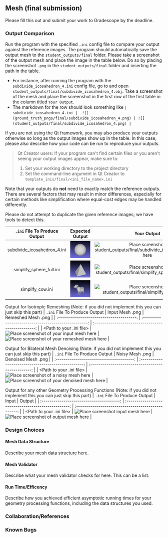 ## Mesh (final submission)

Please fill this out and submit your work to Gradescope by the deadline.

### Output Comparison
Run the program with the specified `.ini` config file to compare your output against the reference images. The program should automatically save the output mesh to the `student_outputs/final` folder. Please take a screenshot of the output mesh and place the image in the table below. Do so by placing the screenshot `.png` in the `student_outputs/final` folder and inserting the path in the table.

- For instance, after running the program with the `subdivide_icosahedron_4.ini` config file, go to and open `student_outputs/final/subdivide_icosahedron_4.obj`. Take a screenshot of the mesh and place the screenshot in the first row of the first table in the column titled `Your Output`.
- The markdown for the row should look something like `| subdivide_icosahedron_4.ini |  ![](ground_truth_pngs/final/subdivide_icosahedron_4.png) | ![](student_outputs/final/subdivide_icosahedron_4.png) |`

If you are not using the Qt framework, you may also produce your outputs otherwise so long as the output images show up in the table. In this case, please also describe how your code can be run to reproduce your outputs.

> Qt Creator users: If your program can't find certain files or you aren't seeing your output images appear, make sure to:<br/>
> 1. Set your working directory to the project directory
> 2. Set the command-line argument in Qt Creator to `template_inis/final/<ini_file_name>.ini`

Note that your outputs do **not** need to exactly match the reference outputs. There are several factors that may result in minor differences, especially for certain methods like simplification where equal-cost edges may be handled differently.



Please do not attempt to duplicate the given reference images; we have tools to detect this.

| `.ini` File To Produce Output | Expected Output | Your Output |
| :---------------------------------------: | :--------------------------------------------------: | :-------------------------------------------------: | 
| subdivide_icosahedron_4.ini |  ![](ground_truth_pngs/final/subdivide_icosahedron_4.png) | ![Place screenshot of student_outputs/final/subdivide_icosahedron_4.obj here]() |
| simplify_sphere_full.ini |  ![](ground_truth_pngs/final/simplify_sphere_full.png) | ![Place screenshot of student_outputs/final/simplify_sphere_full.obj here]() |
| simplify_cow.ini | ![](ground_truth_pngs/final/simplify_cow.png) | ![Place screenshot of student_outputs/final/simplify_cow.obj here]() |

Output for Isotropic Remeshing (Note: if you did not implement this you can just skip this part)
| `.ini` File To Produce Output | Input Mesh .png | Remeshed Mesh .png |
| :---------------------------------------: | :--------------------------------------------------: | :-------------------------------------------------: | 
| <Path to your .ini file> |  ![Place screenshot of your input mesh here]() | ![Place screenshot of your remeshed mesh here]() |



Output for Bilateral Mesh Denoising (Note: if you did not implement this you can just skip this part)
| `.ini` File To Produce Output | Noisy Mesh .png | Denoised Mesh .png |
| :---------------------------------------: | :--------------------------------------------------: | :-------------------------------------------------: | 
| <Path to your .ini file> |  ![Place screenshot of a noisy mesh here]() | ![Place screenshot of your denoised mesh here]() |



Output for any other Geometry Processing Functions (Note: if you did not implement this you can just skip this part)
| `.ini` File To Produce Output | Input | Output |
| :---------------------------------------: | :--------------------------------------------------: | :-------------------------------------------------: | 
| <Path to your .ini file> |  ![Place screenshot input mesh here]() | ![Place screenshot of output mesh here]() |


### Design Choices

#### Mesh Data Structure 
Describe your mesh data structure here. 

#### Mesh Validator
Describe what your mesh validator checks for here. This can be a list.

#### Run Time/Efficency 
Describe how you achieved efficient asymptotic running times for your geometry processing functions, including the data structures you used.

### Collaboration/References

### Known Bugs

